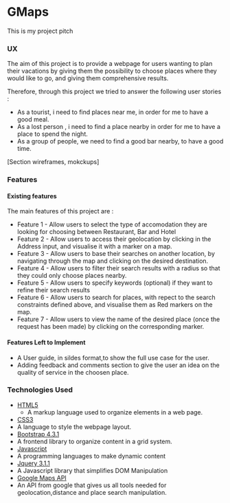 # GMaps
This is my project pitch

### UX

The aim of this project is to provide a webpage for users wanting to plan their vacations by giving them the possibility to choose places where they would like to go, and giving them comprehensive results.  

Therefore, through this project we tried to answer the following user stories :

* As a tourist, i need to find places near me, in order for me to have a good meal.
* As a lost person , i need to find a place nearby in order for  me to have a place to spend the night.
* As a group of people, we need to find a good bar nearby, to have a good time.

 [Section wireframes, mokckups]
 
 ### Features

 #### Existing features
 
The main features of this project are : 

* Feature 1 - Allow users to select the type of accomodation they are looking for choosing between Restaurant, Bar and Hotel
* Feature 2 - Allow users to access their geolocation by clicking in the Address input, and visualise it with a marker on a map.
* Feature 3 - Allow users to base their searches on another location, by navigating through the map and clicking on the desired destination.
* Feature 4 - Allow users to filter their search results with a radius so that they could only choose places nearby.
* Feature 5 - Allow users to specify keywords (optional) if they want to refine their search results
* Feature 6 - Allow users to search for places, with repect to the search constraints defined above, and visualise them as Red markers on the map.
* Feature 7 - Allow users to view the name of the desired place (once the request has been made) by clicking on the corresponding marker.

#### Features Left to Implement

* A User guide, in sildes format,to show the full use case for the user.
* Adding feedback and comments section to give the user an idea on the quality of service in the choosen place.

### Technologies Used

- [HTML5](https://www.w3.org/TR/html52/)
  - A markup language used to organize elements in a web page.
 - [CSS3](https://devdocs.io/css/)
 - A language to style the webpage layout.
 - [Bootstrap 4.3.1](https://getbootstrap.com/docs/4.3/)
 - A frontend library to organize content in a grid system.
 - [Javascript](https://devdocs.io/javascript/)
 - A programming languages to make dynamic content
 - [Jquery 3.1.1](https://jquery.com)
 - A Javascript library that simplifies DOM Manipulation
 - [Google Maps API](https://developers.google.com/maps/)
 - An API from google that gives us all tools needed for geolocation,distance and place search manipulation.
